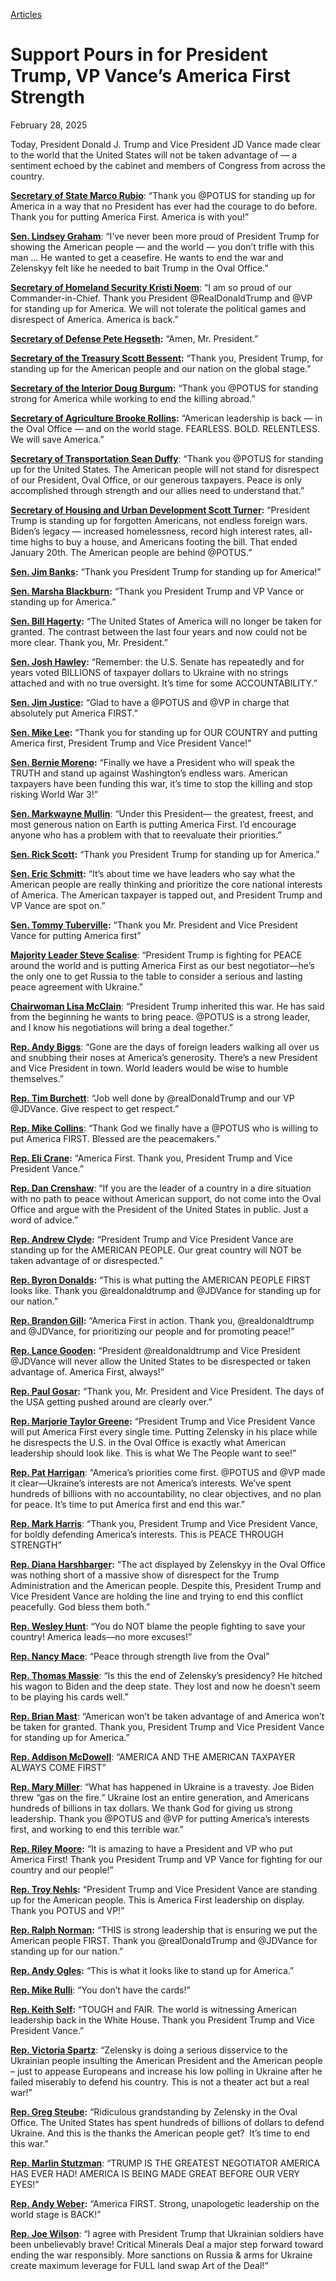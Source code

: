 [Articles](https://www.whitehouse.gov/articles/)

# 					Support Pours in for President Trump, VP Vance’s America First Strength				

February 28, 2025

Today, President Donald J. Trump and Vice President JD Vance made clear to the world that the United States will not be taken advantage of — a sentiment echoed by the cabinet and members of Congress from across the country.

[**Secretary of State Marco Rubio**](https://x.com/SecRubio/status/1895554419305091087): “Thank you @POTUS for standing up for America in a way that no President has ever had the courage to do before. Thank you for putting America First. America is with you!”

[**Sen. Lindsey Graham**](https://x.com/RapidResponse47/status/1895560308133150973): “I’ve never been more proud of President Trump for showing the American people — and the world — you don’t trifle with this man … He wanted to get a ceasefire. He wants to end the war and Zelenskyy felt like he needed to bait Trump in the Oval Office.”

[**Secretary of Homeland Security Kristi Noem**](https://x.com/Sec_Noem/status/1895548785969021053): “I am so proud of our Commander-in-Chief. Thank you President @RealDonaldTrump and @VP for standing up for America. We will not tolerate the political games and disrespect of America. America is back.”

[**Secretary of Defense Pete Hegseth**](https://x.com/PeteHegseth/status/1895541069921866167)**:** “Amen, Mr. President.”

[**Secretary of the Treasury Scott Bessent**](https://x.com/SecScottBessent/status/1895536042188665111)**:** “Thank you, President Trump, for standing up for the American people and our nation on the global stage.”

[**Secretary of the Interior Doug Burgum**](https://x.com/SecretaryBurgum/status/1895546944640205106)**:** “Thank you @POTUS for standing strong for America while working to end the killing abroad.”

[**Secretary of Agriculture Brooke Rollins**](https://x.com/SecRollins/status/1895536214419317190)**:** “American leadership is back — in the Oval Office — and on the world stage. FEARLESS. BOLD. RELENTLESS. We will save America.”

[**Secretary of Transportation Sean Duffy**](https://x.com/SecDuffy/status/1895558190529724594): “Thank you @POTUS for standing up for the United States. The American people will not stand for disrespect of our President, Oval Office, or our generous taxpayers. Peace is only accomplished through strength and our allies need to understand that.”

[**Secretary of Housing and Urban Development Scott Turner**](https://x.com/SecretaryTurner/status/1895539391474684227)**:** “President Trump is standing up for forgotten Americans, not endless foreign wars. Biden’s legacy — increased homelessness, record high interest rates, all-time highs to buy a house, and Americans footing the bill. That ended January 20th. The American people are behind @POTUS.”

[**Sen. Jim Banks**](https://x.com/SenatorBanks/status/1895540268717523433)**:** “Thank you President Trump for standing up for America!”

[**Sen. Marsha Blackburn**](https://x.com/VoteMarsha/status/1895542829604352468)**:** “Thank you President Trump and VP Vance or standing up for America.”

[**Sen. Bill Hagerty**](https://x.com/SenatorHagerty/status/1895547189835006288)**:** “The United States of America will no longer be taken for granted. The contrast between the last four years and now could not be more clear. Thank you, Mr. President.”

[**Sen. Josh Hawley**](https://x.com/HawleyMO/status/1895540163658547576)**:** “Remember: the U.S. Senate has repeatedly and for years voted BILLIONS of taxpayer dollars to Ukraine with no strings attached and with no true oversight. It’s time for some ACCOUNTABILITY.”

[**Sen. Jim Justice**](https://x.com/JimJustice_WV/status/1895541874301288599)**:** “Glad to have a @POTUS and @VP in charge that absolutely put America FIRST.”

[**Sen. Mike Lee**](https://x.com/SenMikeLee/status/1895536905103749249)**:** “Thank you for standing up for OUR COUNTRY and putting America first, President Trump and Vice President Vance!”

[**Sen. Bernie Moreno**](https://x.com/berniemoreno/status/1895536337354440904)**:** “Finally we have a President who will speak the TRUTH and stand up against Washington’s endless wars. American taxpayers have been funding this war, it’s time to stop the killing and stop risking World War 3!”

[**Sen. Markwayne Mullin**](https://x.com/SenMullin/status/1895559920256500213): “Under this President— the greatest, freest, and most generous nation on Earth is putting America First. I’d encourage anyone who has a problem with that to reevaluate their priorities.”

[**Sen. Rick Scott**](https://x.com/SenRickScott/status/1895533337223270787)**:** “Thank you President Trump for standing up for America.”

[**Sen. Eric Schmitt**](https://x.com/Eric_Schmitt/status/1895538306378842296)**:** “It’s about time we have leaders who say what the American people are really thinking and prioritize the core national interests of America. The American taxpayer is tapped out, and President Trump and VP Vance are spot on.”

[**Sen. Tommy Tuberville**](https://x.com/SenTuberville/status/1895534909168771275)**:** “Thank you Mr. President and Vice President Vance for putting America first”

[**Majority Leader Steve Scalise**](https://x.com/SteveScalise/status/1895559287625433106): “President Trump is fighting for PEACE around the world and is putting America First as our best negotiator—he’s the only one to get Russia to the table to consider a serious and lasting peace agreement with Ukraine.”

[**Chairwoman Lisa McClain**](https://x.com/RepLisaMcClain/status/1895559586511536246): “President Trump inherited this war. He has said from the beginning he wants to bring peace. @POTUS is a strong leader, and I know his negotiations will bring a deal together.”

[**Rep. Andy Biggs**](https://x.com/RepAndyBiggsAZ/status/1895554875670610369): “Gone are the days of foreign leaders walking all over us and snubbing their noses at America’s generosity. There’s a new President and Vice President in town. World leaders would be wise to humble themselves.”

[**Rep. Tim Burchett**](https://x.com/RepTimBurchett/status/1895541780910899660): “Job well done by @realDonaldTrump and our VP @JDVance. Give respect to get respect.”

[**Rep. Mike Collins**](https://x.com/RepMikeCollins/status/1895554249570074938): “Thank God we finally have a @POTUS who is willing to put America FIRST. Blessed are the peacemakers.”

[**Rep. Eli Crane**](https://x.com/RepEliCrane/status/1895536291288400374)**:** “America First. Thank you, President Trump and Vice President Vance.”

[**Rep. Dan Crenshaw**](https://x.com/RepDanCrenshaw/status/1895558637063717310): “If you are the leader of a country in a dire situation with no path to peace without American support, do not come into the Oval Office and argue with the President of the United States in public. Just a word of advice.”

[**Rep. Andrew Clyde**](https://x.com/Rep_Clyde/status/1895537781931495485)**:** “President Trump and Vice President Vance are standing up for the AMERICAN PEOPLE. Our great country will NOT be taken advantage of or disrespected.”

[**Rep. Byron Donalds**](https://x.com/RepDonaldsPress/status/1895538671941808491)**:** “This is what putting the AMERICAN PEOPLE FIRST looks like. Thank you @realdonaldtrump and @JDVance for standing up for our nation.”

[**Rep. Brandon Gill**](https://x.com/RepBrandonGill/status/1895541832656044062)**:** “America First in action. Thank you, @realdonaldtrump and @JDVance, for prioritizing our people and for promoting peace!”

[**Rep. Lance Gooden**](https://x.com/Lancegooden/status/1895537705028894727)**:** “President @realdonaldtrump and Vice President @JDVance will never allow the United States to be disrespected or taken advantage of. America First, always!”

[**Rep. Paul Gosar**](https://x.com/RepGosar/status/1895536679651516900)**:** “Thank you, Mr. President and Vice President. The days of the USA getting pushed around are clearly over.”

[**Rep. Marjorie Taylor Greene**](https://x.com/RepMTG/status/1895537523004477786)**:** “President Trump and Vice President Vance will put America First every single time. Putting Zelensky in his place while he disrespects the U.S. in the Oval Office is exactly what American leadership should look like. This is what We The People want to see!”

[**Rep. Pat Harrigan**](https://x.com/RepPatHarrigan/status/1895540991417074088): “America’s priorities come first. @POTUS and @VP made it clear—Ukraine’s interests are not America’s interests. We’ve spent hundreds of billions with no accountability, no clear objectives, and no plan for peace. It’s time to put America first and end this war.”

[**Rep. Mark Harris**](https://x.com/RepMarkHarrisNC/status/1895557561094738170): “Thank you, President Trump and Vice President Vance, for boldly defending America’s interests. This is PEACE THROUGH STRENGTH”

[**Rep. Diana Harshbarger**](https://x.com/RepHarshbarger/status/1895534223936868861)**:** “The act displayed by Zelenskyy in the Oval Office was nothing short of a massive show of disrespect for the Trump Administration and the American people. Despite this, President Trump and Vice President Vance are holding the line and trying to end this conflict peacefully. God bless them both.”

[**Rep. Wesley Hunt**](https://x.com/RepWPH/status/1895533010969321617): “You do NOT blame the people fighting to save your country! America leads—no more excuses!”

[**Rep. Nancy Mace**](https://x.com/RepNancyMace/status/1895537199447490864): “Peace through strength live from the Oval”

[**Rep. Thomas Massie**](https://x.com/RepThomasMassie/status/1895533884995248578): “Is this the end of Zelensky’s presidency? He hitched his wagon to Biden and the deep state. They lost and now he doesn’t seem to be playing his cards well.”

[**Rep. Brian Mast**](https://x.com/HouseForeignGOP/status/1895541775869354071): “American won’t be taken advantage of and America won’t be taken for granted. Thank you, President Trump and Vice President Vance for standing up for America.”

[**Rep. Addison McDowell**](https://x.com/RepMcDowell/status/1895544766944985472): “AMERICA AND THE AMERICAN TAXPAYER ALWAYS COME FIRST”

[**Rep. Mary Miller**](https://x.com/RepMaryMiller/status/1895543442090180938): “What has happened in Ukraine is a travesty. Joe Biden threw “gas on the fire.” Ukraine lost an entire generation, and Americans hundreds of billions in tax dollars. We thank God for giving us strong leadership. Thank you @POTUS and @VP for putting America’s interests first, and working to end this terrible war.”

[**Rep. Riley Moore**](https://x.com/RepRileyMoore/status/1895539789753172173)**:** “It is amazing to have a President and VP who put America First! Thank you President Trump and VP Vance for fighting for our country and our people!”

[**Rep. Troy Nehls**](https://x.com/RepTroyNehls/status/1895536791337517356)**:** “President Trump and Vice President Vance are standing up for the American people. This is America First leadership on display. Thank you POTUS and VP!”

[**Rep. Ralph Norman**](https://x.com/RepRalphNorman/status/1895546705564909613)**:** “THIS is strong leadership that is ensuring we put the American people FIRST. Thank you @realDonaldTrump and @JDVance for standing up for our nation.”

[**Rep. Andy Ogles**](https://x.com/RepOgles/status/1895541144962154540)**:** “This is what it looks like to stand up for America.”

[**Rep. Mike Rulli**](https://x.com/RepMichaelRulli/status/1895534712258724009): “You don’t have the cards!”

[**Rep. Keith Self**](https://x.com/RepTimBurchett/status/1895541780910899660)**:** “TOUGH and FAIR. The world is witnessing American leadership back in the White House. Thank you President Trump and Vice President Vance.”

[**Rep. Victoria Spartz**](https://x.com/RepSpartz/status/1895549184146845752): “Zelensky is doing a serious disservice to the Ukrainian people insulting the American President and the American people – just to appease Europeans and increase his low polling in Ukraine after he failed miserably to defend his country. This is not a theater act but a real war!”

[**Rep. Greg Steube**](https://x.com/RepGregSteube/status/1895541437518983362)**:** “Ridiculous grandstanding by Zelensky in the Oval Office. The United States has spent hundreds of billions of dollars to defend Ukraine. And this is the thanks the American people get?  It’s time to end this war.”

[**Rep. Marlin Stutzman**](https://x.com/RepStutzman/status/1895541157243080861): “TRUMP IS THE GREATEST NEGOTIATOR AMERICA HAS EVER HAD! AMERICA IS BEING MADE GREAT BEFORE OUR VERY EYES!”

[**Rep. Andy Weber**](https://x.com/TXRandy14/status/1895543721753788603)**:** “America FIRST. Strong, unapologetic leadership on the world stage is BACK!”

[**Rep. Joe Wilson**](https://x.com/RepJoeWilson/status/1895526775297646729): “I agree with President Trump that Ukrainian soldiers have been unbelievably brave! Critical Minerals Deal a major step forward toward ending the war responsibly. More sanctions on Russia &amp; arms for Ukraine create maximum leverage for FULL land swap Art of the Deal!”
